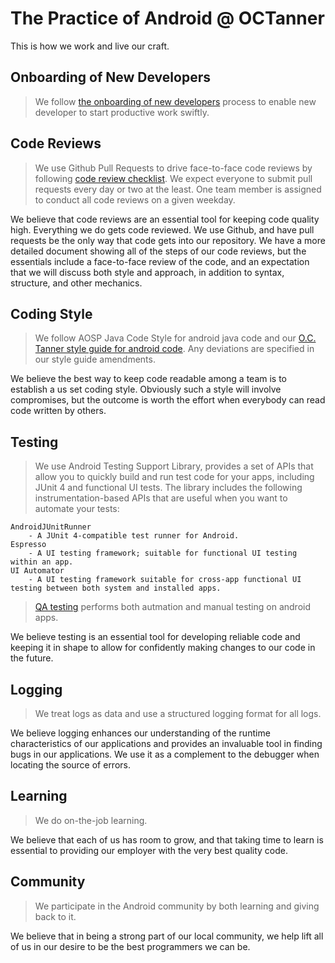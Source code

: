 # The Practice of Android @ OCTanner
This is how we work and live our craft.

## Onboarding of New Developers
> We follow [the onboarding of new developers](./guidelines-new-onboard-resource.md) process to enable new developer to start productive work swiftly.
## Code Reviews

> We use Github Pull Requests to drive face-to-face code reviews by following [code review checklist](./code-review-checklist.md). We expect everyone to submit pull requests every day or two at the least. One team member is assigned to conduct all code reviews on a given weekday.

We believe that code reviews are an essential tool for keeping code quality high. Everything we do gets code reviewed. We use Github, and have pull requests be the only way that code gets into our repository. We have a more detailed document showing all of the steps of our code reviews, but the essentials include a face-to-face review of the code, and an expectation that we will discuss both style and approach, in addition to syntax, structure, and other mechanics.

## Coding Style

> We follow AOSP Java Code Style for android java code and our [O.C. Tanner style guide for android code](./style-guide.md). Any deviations are specified in our style guide amendments.

We believe the best way to keep code readable among a team is to establish a us set coding style. Obviously such a style will involve compromises, but the outcome is worth the effort when everybody can read code written by others.

## Testing

> We use Android Testing Support Library, provides a set of APIs that allow you to quickly build and run test code for your apps, including JUnit 4 and functional UI tests. The library includes the following instrumentation-based APIs that are useful when you want to automate your tests:
                                          
    AndroidJUnitRunner
        - A JUnit 4-compatible test runner for Android.
    Espresso
        - A UI testing framework; suitable for functional UI testing within an app.
    UI Automator
        - A UI testing framework suitable for cross-app functional UI testing between both system and installed apps.

> [QA testing](./qa-testing.md) performs both autmation and manual testing on android apps. 

We believe testing is an essential tool for developing reliable code and keeping it in shape to allow for confidently making changes to our code in the future.

## Logging

> We treat logs as data and use a structured logging format for all logs.

We believe logging enhances our understanding of the runtime characteristics of our applications and provides an invaluable tool in finding bugs in our applications. We use it as a complement to the debugger when locating the source of errors.

## Learning

> We do on-the-job learning.

We believe that each of us has room to grow, and that taking time to learn is essential to providing our employer with the very best quality code.

## Community

> We participate in the Android community by both learning and giving back to it.

We believe that in being a strong part of our local community, we help lift all of us in our desire to be the best programmers we can be.